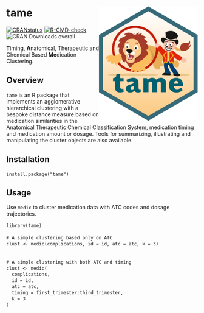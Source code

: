 # tame <img src="man/figures/Logo_tame.png" align="right" height="300" />

<!-- badges: start -->
[![CRANstatus](https://www.r-pkg.org/badges/version/EpiForsk)](https://cran.r-project.org/package=tame)
[![R-CMD-check](https://github.com/Laksafoss/tame/actions/workflows/R-CMD-check.yaml/badge.svg)](https://github.com/Laksafoss/tame/actions/workflows/R-CMD-check.yaml)
![CRAN Downloads overall](https://cranlogs.r-pkg.org/badges/grand-total/tame)
<!-- badges: end -->


**T**iming, **A**natomical, Therapeutic and Chemical Based **Me**dication Clustering.

## Overview
`tame` is an R package that implements an agglomerative hierarchical clustering with a bespoke distance measure based on medication similarities in the Anatomical Therapeutic Chemical Classification System, medication timing and medication amount or dosage. Tools for summarizing, illustrating and manipulating the cluster objects are also available.



## Installation
```
install.package("tame")
```


## Usage
Use `medic` to cluster medication data with ATC codes and dosage trajectories. 

```
library(tame)

# A simple clustering based only on ATC
clust <- medic(complications, id = id, atc = atc, k = 3)


# A simple clustering with both ATC and timing
clust <- medic(
  complications,
  id = id,
  atc = atc,
  timing = first_trimester:third_trimester,
  k = 3
)
```

